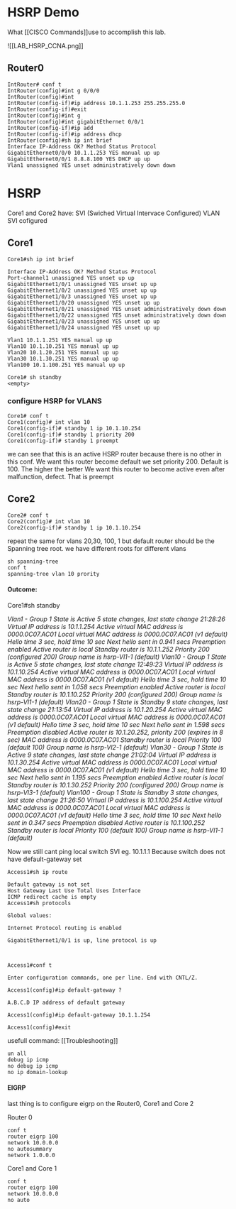 # HSRP Demo
What [[CISCO Commands]]use to accomplish this lab.

![[LAB_HSRP_CCNA.png]]

## Router0
``` Cisco
IntRouter# conf t
IntRouter(config)#int g 0/0/0
IntRouter(config)#int 
IntRouter(config-if)#ip address 10.1.1.253 255.255.255.0
IntRouter(config-if)#exit
IntRouter(config)#int g
IntRouter(config)#int gigabitEthernet 0/0/1
IntRouter(config-if)#ip add
IntRouter(config-if)#ip address dhcp
IntRouter(config)#sh ip int brief
Interface IP-Address OK? Method Status Protocol
GigabitEthernet0/0/0 10.1.1.253 YES manual up up
GigabitEthernet0/0/1 8.8.8.100 YES DHCP up up
Vlan1 unassigned YES unset administratively down down
```
# HSRP
Core1 and Core2 have: 
SVI (Swiched Virtual Intervace Configured)
VLAN SVI cofigured
## Core1
```cisco
Core1#sh ip int brief

Interface IP-Address OK? Method Status Protocol
Port-channel1 unassigned YES unset up up
GigabitEthernet1/0/1 unassigned YES unset up up
GigabitEthernet1/0/2 unassigned YES unset up up
GigabitEthernet1/0/3 unassigned YES unset up up
GigabitEthernet1/0/20 unassigned YES unset up up
GigabitEthernet1/0/21 unassigned YES unset administratively down down
GigabitEthernet1/0/22 unassigned YES unset administratively down down
GigabitEthernet1/0/23 unassigned YES unset up up
GigabitEthernet1/0/24 unassigned YES unset up up

Vlan1 10.1.1.251 YES manual up up
Vlan10 10.1.10.251 YES manual up up
Vlan20 10.1.20.251 YES manual up up
Vlan30 10.1.30.251 YES manual up up
Vlan100 10.1.100.251 YES manual up up

Core1# sh standby
<empty>
```
### configure HSRP for VLANS
``` cisco
Core1# conf t
Core1(config)# int vlan 10
Core1(config-if)# standby 1 ip 10.1.10.254
Core1(config-if)# standby 1 priority 200
Core1(config-if)# standby 1 preempt
```
we can see that this is an active HSRP router because there is no other in this conf.
We want this router become default we set priority 200. Default is 100. The higher the better
We want this router to become active even after malfunction, defect. That is preempt

## Core2
``` cisco
Core2# conf t
Core2(config)# int vlan 10
Core2(config-if)# standby 1 ip 10.1.10.254
```

repeat the same for vlans 20,30, 100, 1
but default router should be the Spanning tree root.
we have different roots for different vlans

```cisco
sh spanning-tree
conf t
spanning-tree vlan 10 prority
```
#### Outcome:
Core1#sh standby

*Vlan1 - Group 1
State is Active
5 state changes, last state change 21:28:26
Virtual IP address is 10.1.1.254
Active virtual MAC address is 0000.0C07.AC01
Local virtual MAC address is 0000.0C07.AC01 (v1 default)
Hello time 3 sec, hold time 10 sec
Next hello sent in 0.941 secs
Preemption enabled
Active router is local
Standby router is 10.1.1.252
Priority 200 (configured 200)
Group name is hsrp-Vl1-1 (default)
Vlan10 - Group 1
State is Active
5 state changes, last state change 12:49:23
Virtual IP address is 10.1.10.254
Active virtual MAC address is 0000.0C07.AC01
Local virtual MAC address is 0000.0C07.AC01 (v1 default)
Hello time 3 sec, hold time 10 sec
Next hello sent in 1.058 secs
Preemption enabled
Active router is local
Standby router is 10.1.10.252
Priority 200 (configured 200)
Group name is hsrp-Vl1-1 (default)
Vlan20 - Group 1
State is Standby
9 state changes, last state change 21:13:54
Virtual IP address is 10.1.20.254
Active virtual MAC address is 0000.0C07.AC01
Local virtual MAC address is 0000.0C07.AC01 (v1 default)
Hello time 3 sec, hold time 10 sec
Next hello sent in 1.598 secs
Preemption disabled
Active router is 10.1.20.252, priority 200 (expires in 8 sec)
MAC address is 0000.0C07.AC01
Standby router is local
Priority 100 (default 100)
Group name is hsrp-Vl2-1 (default)
Vlan30 - Group 1
State is Active
9 state changes, last state change 21:02:04
Virtual IP address is 10.1.30.254
Active virtual MAC address is 0000.0C07.AC01
Local virtual MAC address is 0000.0C07.AC01 (v1 default)
Hello time 3 sec, hold time 10 sec
Next hello sent in 1.195 secs
Preemption enabled
Active router is local
Standby router is 10.1.30.252
Priority 200 (configured 200)
Group name is hsrp-Vl3-1 (default)
Vlan100 - Group 1
State is Standby
3 state changes, last state change 21:26:50
Virtual IP address is 10.1.100.254
Active virtual MAC address is 0000.0C07.AC01
Local virtual MAC address is 0000.0C07.AC01 (v1 default)
Hello time 3 sec, hold time 10 sec
Next hello sent in 0.347 secs
Preemption disabled
Active router is 10.1.100.252
Standby router is local
Priority 100 (default 100)
Group name is hsrp-Vl1-1 (default)*

Now we still cant ping local switch SVI eg. 10.1.1.1
Because switch does not have default-gateway set
```cisco
Access1#sh ip route

Default gateway is not set
Host Gateway Last Use Total Uses Interface
ICMP redirect cache is empty
Access1#sh protocols

Global values:

Internet Protocol routing is enabled

GigabitEthernet1/0/1 is up, line protocol is up

 

Access1#conf t

Enter configuration commands, one per line. End with CNTL/Z.

Access1(config)#ip default-gateway ?

A.B.C.D IP address of default gateway

Access1(config)#ip default-gateway 10.1.1.254

Access1(config)#exit
```
usefull command: [[Troubleshooting]]
```cisco
un all
debug ip icmp
no debug ip icmp
no ip domain-lookup

```
#### EIGRP
last thing is to configure eigrp on the Router0, Core1 and Core 2

Router 0
``` cisco
conf t
router eigrp 100
network 10.0.0.0
no autosummary
network 1.0.0.0
```

Core1 and Core 1
``` cisco
conf t
router eigrp 100
network 10.0.0.0
no auto
```

